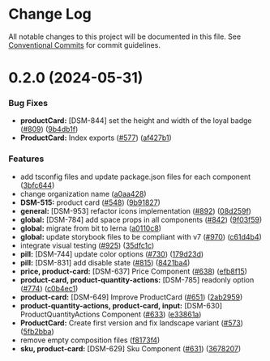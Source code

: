 # Change Log

All notable changes to this project will be documented in this file.
See [Conventional Commits](https://conventionalcommits.org) for commit guidelines.

# 0.2.0 (2024-05-31)

### Bug Fixes

- **productCard:** [DSM-844] set the height and width of the loyal badge ([#809](https://github.com/CarlsbergGBS/cx-component-library/issues/809)) ([9b4db1f](https://github.com/CarlsbergGBS/cx-component-library/commit/9b4db1f57e6a9bb7ca370b0c560088a0a35c0fa3))
- **ProductCard:** Index exports ([#577](https://github.com/CarlsbergGBS/cx-component-library/issues/577)) ([af427b1](https://github.com/CarlsbergGBS/cx-component-library/commit/af427b15645c00574bc8915a43c651f30e1dad0b))

### Features

- add tsconfig files and update package.json files for each component ([3bfc644](https://github.com/CarlsbergGBS/cx-component-library/commit/3bfc644e1cfc9dbb7cf7a0469e25fce055b53240))
- change organization name ([a0aa428](https://github.com/CarlsbergGBS/cx-component-library/commit/a0aa428f43138af5707a3ff4c0e36b7c056f02e6))
- **DSM-515:** product card ([#548](https://github.com/CarlsbergGBS/cx-component-library/issues/548)) ([9b91827](https://github.com/CarlsbergGBS/cx-component-library/commit/9b918271c05d4a98fdd7c5b34bb356f89a92c991))
- **general:** [DSM-953] refactor icons implementation ([#892](https://github.com/CarlsbergGBS/cx-component-library/issues/892)) ([08d259f](https://github.com/CarlsbergGBS/cx-component-library/commit/08d259f476ce97e9db8ac41d5eb4773eabca0d37))
- **global:** [DSM-784] add space props in all components ([#842](https://github.com/CarlsbergGBS/cx-component-library/issues/842)) ([9f03f59](https://github.com/CarlsbergGBS/cx-component-library/commit/9f03f59e7518a99abcea06bacbee989d1ddb0465))
- **global:** migrate from bit to lerna ([a0110c8](https://github.com/CarlsbergGBS/cx-component-library/commit/a0110c8831370dc762c193b17cc593eed381f990))
- **global:** update storybook files to be compliant with v7 ([#970](https://github.com/CarlsbergGBS/cx-component-library/issues/970)) ([c61d4b4](https://github.com/CarlsbergGBS/cx-component-library/commit/c61d4b40a0755becf942ad3f28758a159f8c54e4))
- integrate visual testing ([#925](https://github.com/CarlsbergGBS/cx-component-library/issues/925)) ([35dfc1c](https://github.com/CarlsbergGBS/cx-component-library/commit/35dfc1cce6b76d5d2661d552f9fb25477d3a57f7))
- **pill:** [DSM-744] update color options ([#730](https://github.com/CarlsbergGBS/cx-component-library/issues/730)) ([179d23d](https://github.com/CarlsbergGBS/cx-component-library/commit/179d23d121a9e93fe131f2aa23d505d9410893a3))
- **pill:** [DSM-831] add disable state ([#815](https://github.com/CarlsbergGBS/cx-component-library/issues/815)) ([8421ba4](https://github.com/CarlsbergGBS/cx-component-library/commit/8421ba410004b904b92d0f3f610c77d00c0c1edd))
- **price, product-card:** [DSM-637] Price Component ([#638](https://github.com/CarlsbergGBS/cx-component-library/issues/638)) ([efb8f15](https://github.com/CarlsbergGBS/cx-component-library/commit/efb8f1573edbb2d0c0ed6895c0d926880f992634))
- **product-card, product-quantity-actions:** [DSM-785] readonly option ([#774](https://github.com/CarlsbergGBS/cx-component-library/issues/774)) ([c0b4ec1](https://github.com/CarlsbergGBS/cx-component-library/commit/c0b4ec15c2872e4b15ef886d5850e4fd48ef4f09))
- **product-card:** [DSM-649] Improve ProductCard ([#651](https://github.com/CarlsbergGBS/cx-component-library/issues/651)) ([2ab2959](https://github.com/CarlsbergGBS/cx-component-library/commit/2ab29598ca1e078ab68dfa0ca85e0828619c5b65))
- **product-quantity-actions, product-card, input:** [DSM-630] ProductQuantityActions Component ([#633](https://github.com/CarlsbergGBS/cx-component-library/issues/633)) ([e33861a](https://github.com/CarlsbergGBS/cx-component-library/commit/e33861a9c082a21ab533a38fd4e028ff58d9a5f0))
- **ProductCard:** Create first version and fix landscape variant ([#573](https://github.com/CarlsbergGBS/cx-component-library/issues/573)) ([5fb2bba](https://github.com/CarlsbergGBS/cx-component-library/commit/5fb2bba1951c75f1613dd66d597016348f0bc803))
- remove empty composition files ([f8173f4](https://github.com/CarlsbergGBS/cx-component-library/commit/f8173f4a2ecbf80bb7b6ffe848c023ae31819c2d))
- **sku, product-card:** [DSM-629] Sku Component ([#631](https://github.com/CarlsbergGBS/cx-component-library/issues/631)) ([3678207](https://github.com/CarlsbergGBS/cx-component-library/commit/36782076dd12247088c986a525dbe0c76070fd7c))
